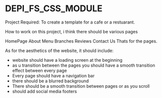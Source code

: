 # DEPI_FS_CSS_MODULE
Project Required: To create a template for a cafe or a restuarant.

How to work on this project, i think there should be various pages

HomePage
About
Menu
Branches
Reviews
Contact Us
Thats for the pages.

As for the aesthetics of the website, it should include:
- website should have a loading screen at the beginning
- as u transition between the pages you should have a smooth transition effect between every page
- Every page should have a navigation bar
- there should be a blurred background
- There should be a smooth transition between pages or as you scroll
- should add social media footers
